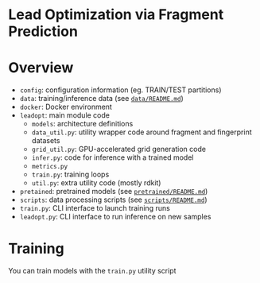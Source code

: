 
# Lead Optimization via Fragment Prediction

# Overview

- `config`: configuration information (eg. TRAIN/TEST partitions)
- `data`: training/inference data (see [`data/README.md`](data/README.md))
- `docker`: Docker environment
- `leadopt`: main module code
    - `models`: architecture definitions
    - `data_util.py`: utility wrapper code around fragment and fingerprint datasets
    - `grid_util.py`: GPU-accelerated grid generation code
    - `infer.py`: code for inference with a trained model
    - `metrics.py`
    - `train.py`: training loops
    - `util.py`: extra utility code (mostly rdkit)
- `pretained`: pretrained models (see [`pretrained/README.md`](pretrained/README.md))
- `scripts`: data processing scripts (see [`scripts/README.md`](scripts/README.md))
- `train.py`: CLI interface to launch training runs
- `leadopt.py`: CLI interface to run inference on new samples

# Training

You can train models with the `train.py` utility script
